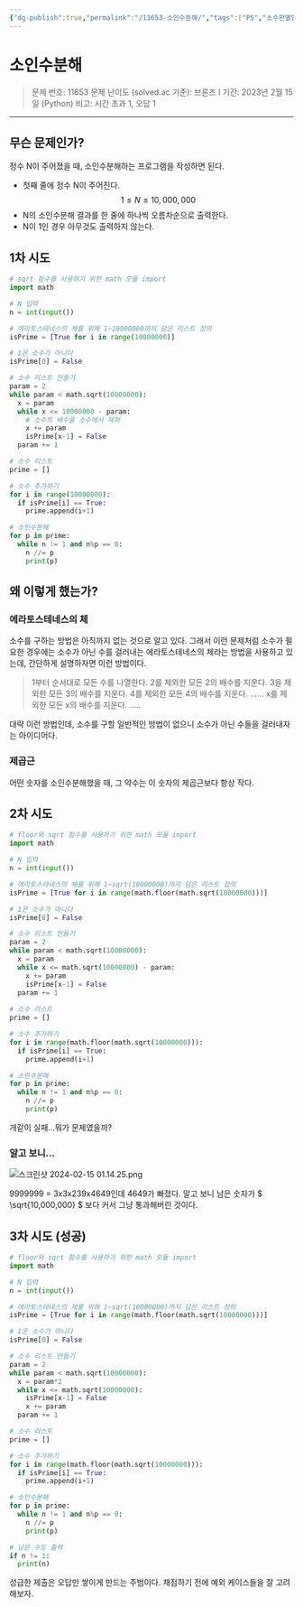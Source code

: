 ```yaml
---
{"dg-publish":true,"permalink":"/11653-소인수분해/","tags":["PS","소수판별법"],"created":"2024-02-15T00:42:50.270+09:00","updated":"2024-02-16T14:30:31.127+09:00"}
---
```



# 소인수분해

> 문제 번호: 11653
> 문제 난이도 (solved.ac 기준): 브론즈 I
> 기간: 2023년 2월 15일 (Python)
> 비고: 시간 초과 1, 오답 1
---

## 무슨 문제인가?

정수 N이 주어졌을 때, 소인수분해하는 프로그램을 작성하면 된다.
+ 첫째 줄에 정수 N이 주어진다. $$ 1 \le N \le 10,000,000 $$
+ N의 소인수분해 결과를 한 줄에 하나씩 오름차순으로 출력한다.
+ N이 1인 경우 아무것도 출력하지 않는다.

## 1차 시도

```python
# sqrt 함수를 사용하기 위한 math 모듈 import
import math

# N 입력
n = int(input())

# 에라토스테네스의 체를 위해 1~10000000까지 담은 리스트 정의
isPrime = [True for i in range(10000000)]

# 1은 소수가 아니다
isPrime[0] = False

# 소수 리스트 만들기
param = 2
while param < math.sqrt(10000000):
  x = param
  while x <= 10000000 - param:
    # 소수의 배수를 소수에서 제외
    x += param
    isPrime[x-1] = False
  param += 1

# 소수 리스트
prime = []

# 소수 추가하기
for i in range(10000000):
  if isPrime[i] == True:
    prime.append(i+1)

# 소인수분해
for p in prime:
  while n != 1 and n%p == 0:
    n //= p
    print(p)
```

## 왜 이렇게 했는가?

### 에라토스테네스의 체

소수를 구하는 방법은 아직까지 없는 것으로 알고 있다. 그래서 이런 문제처럼 소수가 필요한 경우에는 소수가 아닌 수를 걸러내는 에라토스테네스의 체라는 방법을 사용하고 있는데, 간단하게 설명하자면 이런 방법이다.

> 1부터 순서대로 모든 수를 나열한다.
> 2를 제외한 모든 2의 배수를 지운다.
> 3을 제외한 모든 3의 배수를 지운다.
> 4를 제외한 모든 4의 배수를 지운다.
> ......
> x를 제외한 모든 x의 배수를 지운다.
> .....

대략 이런 방법인데, 소수를 구할 일반적인 방법이 없으니 소수가 아닌 수들을 걸러내자는 아이디어다.

### 제곱근

어떤 숫자를 소인수분해했을 때, 그 약수는 이 숫자의 제곱근보다 항상 작다.

## 2차 시도

```python
# floor와 sqrt 함수를 사용하기 위한 math 모듈 import
import math

# N 입력
n = int(input())

# 에라토스테네스의 체를 위해 1~sqrt(10000000)까지 담은 리스트 정의
isPrime = [True for i in range(math.floor(math.sqrt(10000000)))]

# 1은 소수가 아니다
isPrime[0] = False

# 소수 리스트 만들기
param = 2
while param < math.sqrt(10000000):
  x = param
  while x <= math.sqrt(10000000) - param:
    x += param
    isPrime[x-1] = False
  param += 1
  
# 소수 리스트
prime = []

# 소수 추가하기
for i in range(math.floor(math.sqrt(10000000))):
  if isPrime[i] == True:
    prime.append(i+1)

# 소인수분해
for p in prime:
  while n != 1 and n%p == 0:
    n //= p
    print(p)

```

개같이 실패...뭐가 문제였을까?

### 알고 보니...

![스크린샷 2024-02-15 01.14.25.png](/img/user/%EC%8A%A4%ED%81%AC%EB%A6%B0%EC%83%B7%202024-02-15%2001.14.25.png)

9999999 = 3x3x239x4649인데 4649가 빠졌다. 알고 보니 남은 숫자가 $` \sqrt{10,000,000} `$ 보다 커서 그냥 통과해버린 것이다. 

## 3차 시도 (성공)

```python
# floor와 sqrt 함수를 사용하기 위한 math 모듈 import
import math

# N 입력
n = int(input())

# 에라토스테네스의 체를 위해 1~sqrt(10000000)까지 담은 리스트 정의
isPrime = [True for i in range(math.floor(math.sqrt(10000000)))]

# 1은 소수가 아니다
isPrime[0] = False

# 소수 리스트 만들기
param = 2
while param < math.sqrt(10000000):
  x = param*2
  while x <= math.sqrt(10000000):
    isPrime[x-1] = False
    x += param
  param += 1

# 소수 리스트
prime = []

# 소수 추가하기
for i in range(math.floor(math.sqrt(10000000))):
  if isPrime[i] == True:
    prime.append(i+1)

# 소인수분해
for p in prime:
  while n != 1 and n%p == 0:
    n //= p
    print(p)

# 남은 수도 출력
if n != 1:
  print(n)
```

성급한 제출은 오답만 쌓이게 만드는 주범이다. 채점하기 전에 예외 케이스들을 잘 고려해보자.